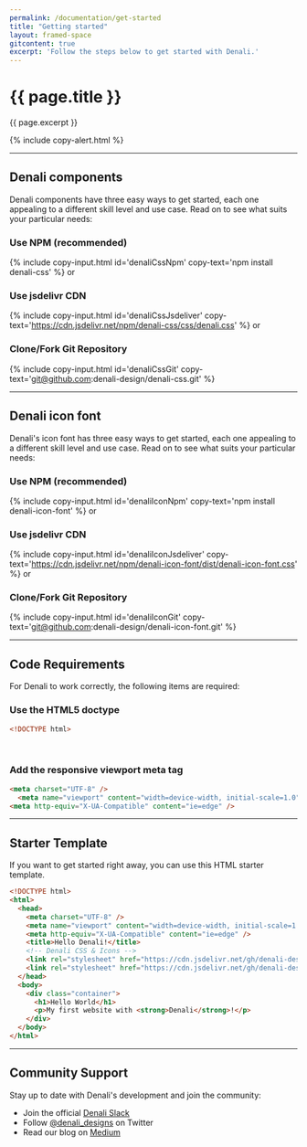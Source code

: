 ```yaml
---
permalink: /documentation/get-started
title: "Getting started"
layout: framed-space
gitcontent: true
excerpt: 'Follow the steps below to get started with Denali.'
---
```


# {{ page.title }}
{{ page.excerpt }}

{% include copy-alert.html %}

***

## Denali components
Denali components have three easy ways to get started, each one appealing to a different skill level and use case. Read on to see what suits your particular needs:

### Use NPM (recommended)
{% include copy-input.html id='denaliCssNpm' copy-text='npm install denali-css' %}
or
### Use jsdelivr CDN
{% include copy-input.html id='denaliCssJsdeliver' copy-text='https://cdn.jsdelivr.net/npm/denali-css/css/denali.css' %}
or
### Clone/Fork Git Repository
{% include copy-input.html id='denaliCssGit' copy-text='git@github.com:denali-design/denali-css.git' %}

***

## Denali icon font
Denali's icon font has three easy ways to get started, each one appealing to a different skill level and use case. Read on to see what suits your particular needs:

### Use NPM (recommended)
{% include copy-input.html id='denaliIconNpm' copy-text='npm install denali-icon-font' %}
or
### Use jsdelivr CDN
{% include copy-input.html id='denaliIconJsdeliver' copy-text='https://cdn.jsdelivr.net/npm/denali-icon-font/dist/denali-icon-font.css' %}
or
### Clone/Fork Git Repository
{% include copy-input.html id='denaliIconGit' copy-text='git@github.com:denali-design/denali-icon-font.git' %}

***

## Code Requirements
For Denali to work correctly, the following items are required:

### Use the HTML5 doctype
```html
<!DOCTYPE html>
```

<br>

### Add the responsive viewport meta tag
```html
<meta charset="UTF-8" />
  <meta name="viewport" content="width=device-width, initial-scale=1.0" />
<meta http-equiv="X-UA-Compatible" content="ie=edge" />
```

***

## Starter Template
If you want to get started right away, you can use this HTML starter template.

```html
<!DOCTYPE html>
<html>
  <head>
    <meta charset="UTF-8" />
    <meta name="viewport" content="width=device-width, initial-scale=1.0" />
    <meta http-equiv="X-UA-Compatible" content="ie=edge" />
    <title>Hello Denali!</title>
    <!-- Denali CSS & Icons -->
    <link rel="stylesheet" href="https://cdn.jsdelivr.net/gh/denali-design/denali-css/css/denali.css">
    <link rel="stylesheet" href="https://cdn.jsdelivr.net/gh/denali-design/denali-icon-font/dist/denali-icon-font.css">
  </head>
  <body>
    <div class="container">
      <h1>Hello World</h1>
      <p>My first website with <strong>Denali</strong>!</p>
    </div>
  </body>
</html>
```

***

## Community Support
Stay up to date with Denali's development and join the community:

- Join the official [Denali Slack](https://denali-design.slack.com/app_redirect?channel=general)
- Follow [@denali_designs](https://twitter.com/denali_design) on Twitter
- Read our blog on [Medium](https://medium.com/denali-design)
